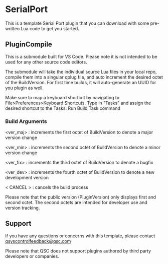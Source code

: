 # SerialPort

This is a template Serial Port plugin that you can download with some pre-written Lua code to get you started.

## PluginCompile

This is a submodule built for VS Code. Please note it is not intended to be used for any other source code editors.

The submodule will take the individual source Lua files in your local repo, compile them into a singular qplug file, and auto increment the desired octet of the BuildVersion.
For first time builds, it will auto-generate an UUID for you plugin as well.

Make sure to map a keyboard shortcut by navigating to File>Preferences>Keyboard Shortcuts. Type in "Tasks" and assign the desired shortcut to the Tasks: Run Build Task command

### Build Arguments

<ver_maj> : increments the first octet of BuildVersion to denote a major version change

<ver_min> : increments the second octet of BuildVersion to denote a minor version change

<ver_fix> : increments the third octet of BuildVersion to denote a bugfix

<ver_dev> : increments the fourth octet of BuildVersion to denote a new development version

< CANCEL > : cancels the build process
  
Please note that the public version (PluginVersion) only displays first and second octet. The second octets are intended for developer use and version tracking.

## Support

If you have any questions or concerns with this template, please contact qsyscontrolfeedback@qsc.com

Please note that QSC does not support plugins authored by third party developers or companies.